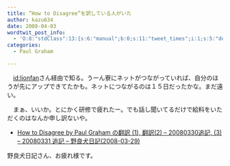 ```yaml
---
title: ”How to Disagree”を訳している人がいた
author: kazu634
date: 2008-04-03
wordtwit_post_info:
  - 'O:8:"stdClass":13:{s:6:"manual";b:0;s:11:"tweet_times";i:1;s:5:"delay";i:0;s:7:"enabled";i:1;s:10:"separation";s:2:"60";s:7:"version";s:3:"3.7";s:14:"tweet_template";b:0;s:6:"status";i:2;s:6:"result";a:0:{}s:13:"tweet_counter";i:2;s:13:"tweet_log_ids";a:1:{i:0;i:3877;}s:9:"hash_tags";a:0:{}s:8:"accounts";a:1:{i:0;s:7:"kazu634";}}'
categories:
  - Paul Graham

---
```

<div class="section">
<p>
    　<a href="http://d.hatena.ne.jp/lionfan/" onclick="__gaTracker('send', 'event', 'outbound-article', 'http://d.hatena.ne.jp/lionfan/', 'id:lionfan');">id:lionfan</a>さん経由で知る。うーん寮にネットがつながっていれば、自分のほうが先にアップできてたかも。ネットにつながるのは１５日だったかな。まだ遠い。
</p>
  
<p>
    　まぁ、いいか。とにかく研修で疲れたー。でも話し聞いてるだけで給料をいただくのはなんか申し訳ないや。
</p>
  
<ul>
<li>
<a href="http://tamo.tdiary.net/20080329.html#c06" onclick="__gaTracker('send', 'event', 'outbound-article', 'http://tamo.tdiary.net/20080329.html#c06', ' How to Disagree by Paul Graham の翻訳 (1), 翻訳(2) &#8211; 20080330追記, (3) &#8211; 20080331 追記 &#8211; 野良犬日記(2008-03-29)');" target="_blank"> How to Disagree by Paul Graham の翻訳 (1), 翻訳(2) &#8211; 20080330追記, (3) &#8211; 20080331 追記 &#8211; 野良犬日記(2008-03-29)</a>
</li>
</ul>
  
<p>
    野良犬日記さん、お疲れ様です。
</p>
</div>
